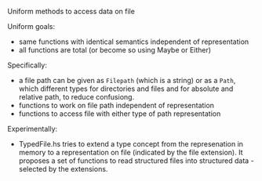 Uniform methods to access data on file

Uniform goals:
- same functions with identical semantics independent of representation
- all functions are total (or become so using Maybe or Either)

Specifically:
- a file path can be given as `Filepath` (which is a string) or as a `Path`, which different types for directories and files and for absolute and relative path, to reduce confusiong.
- functions to work on file path independent of representation
- functions to access file with either type of path representation

Experimentally:
- TypedFile.hs tries to extend a type concept from the represenation in memory to a representation on file (indicated by the file extension). It proposes a set of functions to read structured files into structured data - selected by the extensions.
